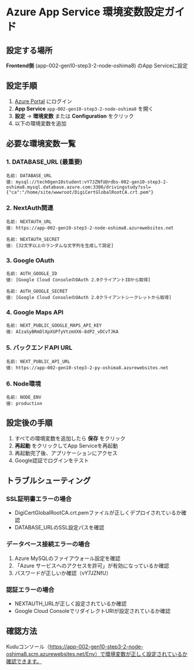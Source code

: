 # Azure App Service 環境変数設定ガイド

## 設定する場所
**Frontend側** (app-002-gen10-step3-2-node-oshima8) のApp Serviceに設定

## 設定手順

1. [Azure Portal](https://portal.azure.com) にログイン
2. **App Service** `app-002-gen10-step3-2-node-oshima8` を開く
3. **設定** → **環境変数** または **Configuration** をクリック
4. 以下の環境変数を追加

## 必要な環境変数一覧

### 1. DATABASE_URL (最重要)
```
名前: DATABASE_URL
値: mysql://tech0gen10student:vY7JZNfU@rdbs-002-gen10-step3-2-oshima8.mysql.database.azure.com:3306/drivingstudy?ssl={"ca":"/home/site/wwwroot/DigiCertGlobalRootCA.crt.pem"}
```

### 2. NextAuth関連
```
名前: NEXTAUTH_URL
値: https://app-002-gen10-step3-2-node-oshima8.azurewebsites.net

名前: NEXTAUTH_SECRET
値: [32文字以上のランダムな文字列を生成して設定]
```

### 3. Google OAuth
```
名前: AUTH_GOOGLE_ID
値: [Google Cloud ConsoleのOAuth 2.0クライアントIDから取得]

名前: AUTH_GOOGLE_SECRET
値: [Google Cloud ConsoleのOAuth 2.0クライアントシークレットから取得]
```

### 4. Google Maps API
```
名前: NEXT_PUBLIC_GOOGLE_MAPS_API_KEY
値: AIzaSyBRmDlXpXGPfyVtzmXX6-8dP2_vDCvTJKA
```

### 5. バックエンドAPI URL
```
名前: NEXT_PUBLIC_API_URL
値: https://app-002-gen10-step3-2-py-oshima8.azurewebsites.net
```

### 6. Node環境
```
名前: NODE_ENV
値: production
```

## 設定後の手順

1. すべての環境変数を追加したら **保存** をクリック
2. **再起動** をクリックしてApp Serviceを再起動
3. 再起動完了後、アプリケーションにアクセス
4. Google認証でログインをテスト

## トラブルシューティング

### SSL証明書エラーの場合
- DigiCertGlobalRootCA.crt.pemファイルが正しくデプロイされているか確認
- DATABASE_URLのSSL設定パスを確認

### データベース接続エラーの場合
1. Azure MySQLのファイアウォール設定を確認
2. 「Azure サービスへのアクセスを許可」が有効になっているか確認
3. パスワードが正しいか確認（vY7JZNfU）

### 認証エラーの場合
- NEXTAUTH_URLが正しく設定されているか確認
- Google Cloud ConsoleでリダイレクトURIが設定されているか確認

## 確認方法

Kuduコンソール（https://app-002-gen10-step3-2-node-oshima8.scm.azurewebsites.net/Env）で環境変数が正しく設定されているか確認できます。
